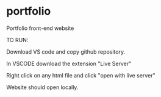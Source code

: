 # portfolio
Portfolio front-end website

TO RUN:

Download VS code and copy github repository.

In VSCODE download the extension "Live Server"

Right click on any html file and click "open with live server"

Website should open locally.

